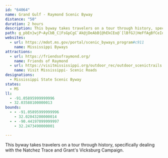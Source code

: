 ```yaml
---
id: "64064"
name: Grand Gulf - Raymond Scenic Byway
distance: "50"
duration: 2 hours
description: This byway takes travelers on a tour through history, specifically dealing with the Natchez Trace and Grant's Vicksburg Campaign.
path: g_pbEn}wjP~AyCbB_C|FsGpCgC`Ak@jDeAbB{@hEkCEo@`[lBfGJ|HeFfAgBfCeIdAaEnAaHxB{EeBgJwBmBgEwCwHuDUYgAyCy@qA{A_AgB{AyAsBu@eBgBk@sEiDe@}@WuA_BgDu@WmAJcDkAmAAuBi@_@g@YeBEeAYiAyAeCqBgCKc@GiAVkCN_Ey@sG[}Am@q@KYCYDQlGuFLWbA}LDaCd@eD?eBW{@uCeBKq@SuFh@qCb@uAh@cAhBaCj@SjCWj@On@w@f@uAZsC^w@b@]bASlCOzAeBXeAHaDSqD?eBTqLf@aAh@q@p@Kl@a@h@iA\uBqByC]{FQiAiA}BsJaLqAkC}BmCyG_Fc@s@_@mC]s@yA]sEBoA]Y_@i@aBEg@d@_DKyAsB_Gs@uCBm@Re@`@gCCeAYmAWe@qDeEeBgAyDKmBe@wEBgASa@wDn@gAHYMeCUaBDsJNaGXk@pL{G`Bs@z@w@fBmC^sAHsACmAUgBD_AX_CXkAhBaENyGEe@Ys@y@m@iAyBYyCDeBXqCCeAOYsAoAWm@Iy@TeB`F}M}AaFq@q@eCm@s@yAAs@r@mGC{@c@}@k@a@iMmBkAk@}@_BSk@\sJ^uB^q@|IoIrAs@f@}@TuC]sDBsBX{B|AwI~AyBlCgBnA[|C}BhBsEbCuB~Ay@Rg@?k@IgAsEkE_AsAy@yBC_@b@aDNsCOyBDsALmAf@cAcGqGiDyEmDyGgF}LlBoBlCwFnCyEnA_DNaAUyEDaAbAqFN{E_@yCcEiMsCsEs@_@cEJc@Wu@_ASgAr@sFOsIn@oC|@_CTyBJaD?iAYmBEgBe@uCO_CDyB^yADmAEe@Yc@u@m@kHoIuC{ESsAHy@t@eAbAq@rDgBn@s@l@kBv@iL?kCo@aFAuBrBsOp@wPH}FbAwLd@wAdF{BoCsDuEeE}DqE_BqDy@_DgAiTK}Jy@mE}G{MaG{IiA_Di@yCc@iKe@_GXoJyCe_@{CcSqBsFqJkVgCqEwAgA{AW_BJy@\gECiDeBwHmIgBoD}A_BwGgDa@_@mBmHa@yC@gCXeCdBmGR{CUmBgAmEOgCHyLO_AcAcCgGyF_Aq@{GuC_CqAcF{G}@aB_@eBeAsKCaDb@aDn@yIs@oKeA}C_A}AcAwAaBeB}KcIm@q@i@sAUyBAmANeAVkAdEiGXs@TeDiAmKyAyD}CgCi@ScGaA}EmCgBWi@?iEvAoA?gCi@oGoBuDk@i@_@[y@_AmGy@uAmDiDoHuCoBaAk@E_@FwDfAo@De@AqCq@i@AkNfEm@FuAKeFeAyEM_BJgF~A_BDmAi@wDwEyAqAiAe@{AUgVkAe@K{D{By@iA_B{Ei@{B_@mCKwE]y@oCgFc@{AE{Ed@wE?aBsB{OiAcPoAeJ[uE@sAT{DRyAJeCi@{F_AeEiC{BqHcCeDiBwC_IyCoCiP{My@_AoAkByIuOyDsDcJ{GmDgDcCyCqG{FoBwAkHcGiAwA{B_FoCiE{OoNsDeCmBm@cImDiBeAwA{AsAwBiCcM_AyBq@q@}@m@gBe@oRSoBk@qBaAyCyBsE_JcA{AcHuH_LyF[YaAgBcByEoCeFm@uAqDuN]s@wBqCuBkDe@uAI}@L{A|BoIXqB{@aGiBuGeCqFaBsCw@o@uAw@cUsFsAy@yEiF_@sBeBmDkF}GqFgGeFaEeGaDkJyDiB_AmCoBiGgGi@]}@e@mKoDwC_BmFuH_AkBO_Am@{PrB}Ub@wT^mEpHmb@tC{NRqZRwDxDeNbD_Ft@gDEgGk@eFg@eBo@cBoBkC_Ay@wEaDqDkBiEgDcGeG}A{BcAmByCsH}B{Q_C}M}CyLiCgEoD}Eg@kA_@}AgAwJi@_CaA{CaKiQcPoVcD{IsB_DqJgJeEmEoC_F_A_Ce@mBYuC_@yHU{By@_EaI}TgH{McAgDYyB[iR]aB_BsBkOsM{D_E_DaE}G{KqGwLcA_C}CaOgDgH{AsCwAmByCeCgi@q]s@gAq@_ByPcr@eAsGwAaUiCoQsCqPoBaI{Kwa@_L_d@sGyXgFiSoMcc@sAoFa@_CkFir@_De`@{IqSgJmNsCoFkIcU{McY}AeCcFiDi@k@qD{IeAsDI_A?sCx@gE|@gHbBi[?sBSiGs@iQKkL^{g@E__@]}\sEk_@?iCfAsXdB_|@CaDK}AaAuFyIwb@wCeQsBaOe@mByAqEuN{XcDmIsCkIeH_^qA{CmSiYmAeCu@iDOsBYo[Hgi@jLvCxBz@vAX~@?
websites:
  - url: https://mdot.ms.gov/portal/scenic_byways_program#c911
    name: Mississippi Byways
attractions:
  - url: https://friendsofraymond.org/
    name: Friends of Raymond
  - url: https://visitmississippi.org/outdoor_rec/outdoor_scenictrails.asp
    name: Visit Mississippi- Scenic Roads
designations:
  - Mississippi State Scenic Byway
states:
  - MS
ll:
  - -91.05895999999996
  - 32.03588100000013
bounds:
  - - -91.05895999999996
    - 32.02043200000014
  - - -90.44197099999997
    - 32.2473490000001

---
```


This byway takes travelers on a tour through history, specifically dealing with the Natchez Trace and Grant's Vicksburg Campaign.
